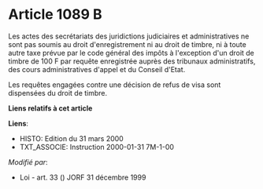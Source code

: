 # Article 1089 B

Les actes des secrétariats des juridictions judiciaires et administratives ne sont pas soumis au droit d'enregistrement ni au
droit de timbre, ni à toute autre taxe prévue par le code général des impôts à l'exception d'un droit de timbre de 100 F par
requête enregistrée auprès des tribunaux administratifs, des cours administratives d'appel et du Conseil d'Etat.

Les requêtes engagées contre une décision de refus de visa sont dispensées du droit de timbre.

**Liens relatifs à cet article**

**Liens**:

  - HISTO: Edition du 31 mars 2000
  - TXT_ASSOCIE: Instruction 2000-01-31 7M-1-00

_Modifié par_:

  - Loi - art. 33 () JORF 31 décembre 1999
